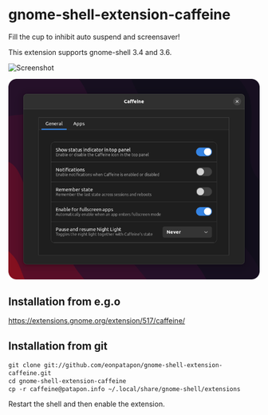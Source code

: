 # gnome-shell-extension-caffeine

Fill the cup to inhibit auto suspend and screensaver!

This extension supports gnome-shell 3.4 and 3.6.

![Screenshot](https://github.com/eonpatapon/gnome-shell-extension-caffeine/raw/master/screenshot.png)

![Preferences](https://github.com/eonpatapon/gnome-shell-extension-caffeine/raw/master/screenshot-prefs.png)

## Installation from e.g.o

https://extensions.gnome.org/extension/517/caffeine/

## Installation from git

    git clone git://github.com/eonpatapon/gnome-shell-extension-caffeine.git
    cd gnome-shell-extension-caffeine
    cp -r caffeine@patapon.info ~/.local/share/gnome-shell/extensions

Restart the shell and then enable the extension.

